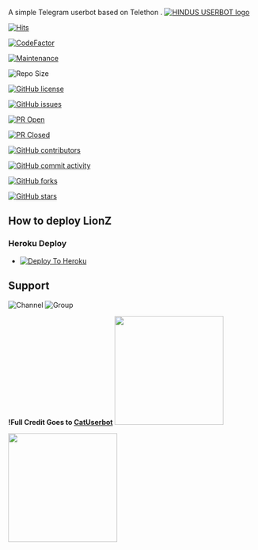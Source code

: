 A simple Telegram userbot based on Telethon .
[![HINDUS USERBOT logo](https://telegra.ph/file/c7699bd09d7aacb203bba.jpg)](https://dashboard.heroku.com/new?button-url=https%3A%2F%2Fgithub.com%2FOFFICIAL-SAMEER%2FHINDUS_USERBOT%2Ftree%2Fbugs&template=https%3A%2F%2Fgithub.com%2FOFFICIAL-SAMEER%2FLionZ)

[![Hits](https://hits.seeyoufarm.com/api/count/incr/badge.svg?url=https%3A%2F%2Fgithub.com%2FOFFICIAL-SAMEER%2FHINDUS_USERBOT&count_bg=%2379C83D&title_bg=%23555555&icon=&icon_color=%23E7E7E7&title=hits&edge_flat=false)](https://github.com/OFFICIAL-SAMEER/LionZ)

[![CodeFactor](https://www.codefactor.io/repository/github/OFFICIAL-SAMEER/HINDUS_USERBOT/badge?&style=flat-square)](https://www.codefactor.io/repository/github/OFFICIAL-SAMEER/HINDUS_USERBOT)

[![Maintenance](https://img.shields.io/badge/Maintained%3F-yes-green?&style=flat-square)](https://GitHub.com/OFFICIAL-SAMEER/HINDUS_USERBOT/graphs/commit-activity) 

![Repo Size](https://img.shields.io/github/repo-size/OFFICIAL-SAMEER/LionZ?&style=flat-square&logo=github)

[![GitHub license](https://img.shields.io/github/license/OFFICIAL-SAMEER/HINDUS_USERBOT?&style=flat-square&logo=github)](https://github.com/OFFICIAL-SAMEER/HINDUS_USERBOT/blob/master/LICENSE)

[![GitHub issues](https://img.shields.io/github/issues/OFFICIAL-SAMEER/HINDUS_USERBOT?&style=flat-square&logo=github)](https://github.com/OFFICIAL-SAMEER/HINDUS_USERBOT/issues)

[![PR Open](https://img.shields.io/github/issues-pr/OFFICIAL-SAMEER/HINDUS_USERBOT?&style=flat-square&logo=github)](https://github.com/OFFICIAL-SAMEER/HINDUS_USERBOT/pulls)

[![PR Closed](https://img.shields.io/github/issues-pr-closed/OFFICIAL-SAMEER/HINDUS_USERBOT?&style=flat-square&logo=github)](https://github.com/OFFICIAL-SAMEER/HINDUS_USERBOT/pulls?q=is:closed)

[![GitHub contributors](https://img.shields.io/github/contributors/OFFICIAL-SAMEER/HINDUS_USERBOT?&style=flat-square&logo=github)](https://GitHub.com/OFFICIAL-SAMEER/HINDUS_USERBOT/graphs/contributors/)

[![GitHub commit activity](https://img.shields.io/github/commit-activity/m/OFFICIAL-SAMEER/HINDUS_USERBOT?&style=flat-square&logo=github)](https://github.com/OFFICIAL-SAMEER/HINDUS_USERBOT/graphs/commit-activity)

[![GitHub forks](https://img.shields.io/github/forks/OFFICIAL-SAMEER/HINDUS_USERBOT?&style=flat-square&logo=github)](https://github.com/OFFICIAL-SAMEER/HINDUS_USERBOT/fork)

[![GitHub stars](https://img.shields.io/github/stars/OFFICIAL-SAMEER/HINDUS_USERBOT?&style=flat-square&logo=github)](https://github.com/OFFICIAL-SAMEER/HINDUS_USERBOT/stargazers)



## How to deploy LionZ
### Heroku Deploy
  - [![Deploy To Heroku](https://www.herokucdn.com/deploy/button.svg)](https://heroku.com/deploy?template=https://github.com/OFFICIAL-SAMEER/HINDUS_USERBOT)
  
## Support

![Channel](https://img.shields.io/badge/dynamic/json?color=red&label=channel%20@HINDUS_USERBOT&query=subscribers&url=https%3A%2F%2Fonline-users-api.up.railway.app%2Fcheck%3Fchat%3DHINDUS_USERBOT&logo=telegram)
![Group](https://img.shields.io/badge/dynamic/json?color=red&label=support%20@HINDUS_USERBOT_SUPPORT&query=online&url=https%3A%2F%2Fonline-users-api.up.railway.app%2Fcheck%3Fchat%3DHINDUS_USERBOT_SUPPORT&logo=telegram)

**!Full Credit Goes to [CatUserbot](https://github.com/sandy1709/catuserbot)**
   <a href="https://t.me/HINDUS_USERBOT"><img src="https://img.shields.io/badge/Channel%20Support%3F-yes-green?&style=flat-square?&logo=telegram" width=220px></a></p>
   <a href="https://t.me/HINDUS_USERBOT_SUPPORT"><img src="https://img.shields.io/badge/Group%20Support%3F-yes-green?&style=flat-square?&logo=telegram" width=220px></a></p>
